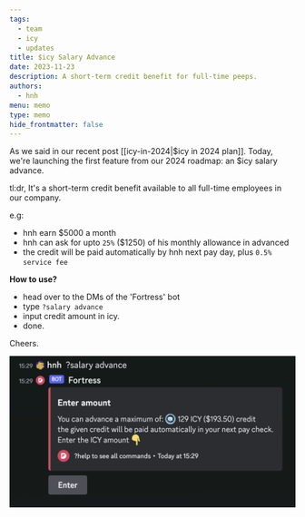 ```yaml
---
tags:
  - team
  - icy
  - updates
title: $icy Salary Advance
date: 2023-11-23
description: A short-term credit benefit for full-time peeps.
authors:
  - hnh
menu: memo
type: memo
hide_frontmatter: false
---
```


As we said in our recent post [[icy-in-2024|$icy in 2024 plan]]. Today, we're launching the first feature from our 2024 roadmap: an $icy salary advance.

tl:dr, It's a short-term credit benefit available to all full-time employees in our company.

e.g:

- hnh earn $5000 a month
- hnh can ask for upto `25%` ($1250) of his monthly allowance in advanced
- the credit will be paid automatically by hnh next pay day, plus `0.5% service fee`

**How to use?**

- head over to the DMs of the 'Fortress' bot
- type `?salary advance`
- input credit amount in icy.
- done.

Cheers.

![](assets/salary-advance.jpg)
